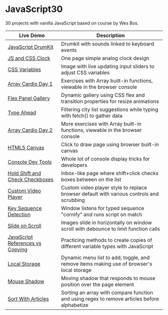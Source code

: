 # JavaScript30

30 projects with vanilla JavaScript based on course by Wes Bos.

|Live Demo |Description |
|---|---|
|[JavaScript DrumKit](https://tgstern.github.io/javascript30/01-JavaScriptDrumKit/)| Drumkit with sounds linked to keyboard events |
|[JS and CSS Clock](https://tgstern.github.io/javascript30/02-JSandCSSClock/)| One page simple analog clock design |
|[CSS Variables](https://tgstern.github.io/javascript30/03-CSSVariables/)| Image with live updating input sliders to adjust CSS variables |
|[Array Cardio Day 1](https://tgstern.github.io/javascript30/04-ArrayCardioDay1/)| Exercises with Array built-in functions, viewable in the browser console |
|[Flex Panel Gallery](https://tgstern.github.io/javascript30/05-FlexPanelGallery/)| Dynamic gallery using CSS flex and transition properties for resize animations |
|[Type Ahead](https://tgstern.github.io/javascript30/06-TypeAhead/)| Filtering city list suggestions while typing with fetch() to gather data |
|[Array Cardio Day 2](https://tgstern.github.io/javascript30/07-ArrayCardioDay2/)| More exercises with Array built-in functions, viewable in the browser console |
|[HTML5 Canvas](https://tgstern.github.io/javascript30/08-FunwithHTML5Canvas/)| Click to draw page using browser built-in canvas |
|[Console Dev Tools](https://tgstern.github.io/javascript30/09-DevToolsDomination/)| Whole lot of console display tricks for developers |
|[Hold Shift and Check Checkboxes](https://tgstern.github.io/javascript30/10-HoldShiftandCheckCheckboxes/)| Inbox-like page where shift+click checks boxes between on the list |
|[Custom Video Player](https://tgstern.github.io/javascript30/11-CustomVideoPlayer/)| Custom video player style to replace browser default with various controls and scrubbing |
|[Key Sequence Detection](https://tgstern.github.io/javascript30/12-KeySequenceDetection/)| Window listens for typed sequence "cornify" and runs script on match |
|[Slide on Scroll](https://tgstern.github.io/javascript30/13-SlideOnScroll/)| Images slide in horizontally on window scroll with debounce to limit function calls |
|[JavaScript References vs Copying](https://tgstern.github.io/javascript30/14-JavaScriptReferencesVSCopying/)| Practicing methods to create copies of different variable types with JavaScript |
|[Local Storage](https://tgstern.github.io/javascript30/15-LocalStorage/)| Dynamic menu list to add, toggle, and remove items making use of browser's local storage |
|[Mouse Shadow](https://tgstern.github.io/javascript30/16-MouseMoveShadow/)| Moving shadow that responds to mouse position over the page element |
|[Sort With Articles](https://tgstern.github.io/javascript30/17-SortWithoutArticles/)| Sorting an array with compare function and using regex to remove articles before alphabetize |
